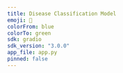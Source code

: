 ```yaml
---
title: Disease Classification Model
emoji: 🤖
colorFrom: blue
colorTo: green
sdk: gradio
sdk_version: "3.0.0"
app_file: app.py
pinned: false
---
```

